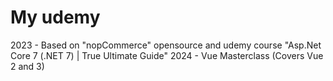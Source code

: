 # My udemy
2023 - Based on "nopCommerce" opensource and udemy course "Asp.Net Core 7 (.NET 7) | True Ultimate Guide"
2024 - Vue Masterclass (Covers Vue 2 and 3)
